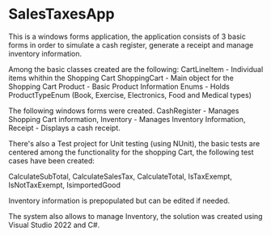 # SalesTaxesApp

This is a windows forms application, the application consists of 3 basic forms
in order to simulate a cash register, generate a receipt and manage inventory information.

Among the basic classes created are the following:
CartLineItem - Individual items whithin the Shopping Cart
ShoppingCart - Main object for the Shopping Cart
Product - Basic Product Information
Enums - Holds ProductTypeEnum (Book, Exercise, Electronics, Food and Medical types)

The following windows forms were created.
CashRegister - Manages Shopping Cart information,
Inventory - Manages Inventory Information,
Receipt - Displays a cash receipt.

There's also a Test project for Unit testing (using NUnit), the basic tests are centered among the functionality for the shopping Cart, the following test cases 
have been created:

CalculateSubTotal,
CalculateSalesTax,
CalculateTotal,
IsTaxExempt,
IsNotTaxExempt,
IsimportedGood

Inventory information is prepopulated but can be edited if needed.

The system also allows to manage Inventory, the solution was created using Visual Studio 2022 and C#.
